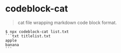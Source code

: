 # codeblock-cat

> cat file wrapping markdown code block format.

````
$ npx codeblock-cat list.txt
```txt titlelist.txt
apple
banana
```
````
